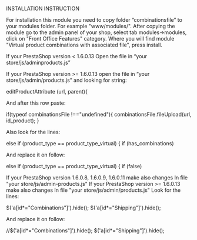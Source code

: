 INSTALLATION INSTRUCTION 

For installation this module you need to copy folder “combinationsfile” to your modules folder. For example "www/modules/". After copying the module go to the admin panel of your shop, select tab modules->modules, click on "Front Office Features" category. Where you will find module "Virtual product combinations with associated file", press install.

If your PrestaShop version < 1.6.0.13 Open the file in “your store/js/adminproducts.js”

If your PrestaShop version >= 1.6.0.13 open the file in “your store/js/admin/products.js”
and looking for string:

editProductAttribute (url, parent){


And after this row paste:

 if(typeof combinationsFile !=="undefined"){
 combinationsFile.fileUpload(url, id_product);
 }

Also look for the lines:

else if (product_type == product_type_virtual)
{
if (has_combinations)

And replace it on follow:

else if (product_type == product_type_virtual)
{
if (false)

If your PrestaShop version 1.6.0.8, 1.6.0.9, 1.6.0.11 make also changes
In file "your store/js/admin-products.js"
If your PrestaShop version >= 1.6.0.13 make also changes
In file "your store/js/admin/products.js"
Look for the lines:

$('a[id*="Combinations"]').hide();
$('a[id*="Shipping"]').hide();

And replace it on follow:

//$('a[id*="Combinations"]').hide();
$('a[id*="Shipping"]').hide();